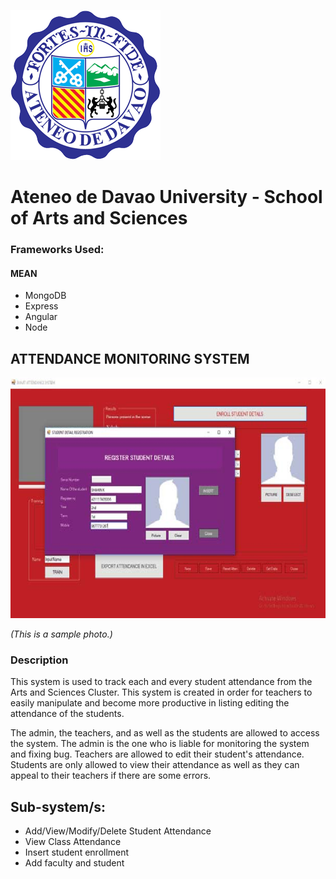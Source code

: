 ![LOGO](https://github.com/SBitong/itelective3-web/blob/main/UniversitySeal240px.png "ADDU Logo")
# Ateneo de Davao University - School of Arts and Sciences



### Frameworks Used:

#### MEAN
* MongoDB
* Express
* Angular
* Node

## ATTENDANCE MONITORING SYSTEM
![SAMPLE-PHOTO](https://github.com/SBitong/itelective3-web/blob/main/3-Figure5.1-1.png "Sample photo of the system")

_(This is a sample photo.)_

### Description
This system is used to track each and every student attendance from the Arts and Sciences Cluster. This system is created in order for teachers to easily manipulate and become more productive in listing editing the attendance of the students.

The admin, the teachers, and as well as the students are allowed to access the system. The admin is the one who is liable for monitoring the system and fixing bug. Teachers are allowed to edit their student's attendance. Students are only allowed to view their attendance as well as they can appeal to their teachers if there are some errors.

## Sub-system/s:
* Add/View/Modify/Delete Student Attendance
* View Class Attendance
* Insert student enrollment
* Add faculty and student
